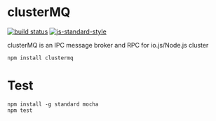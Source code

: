 clusterMQ
=========

[![build status](https://img.shields.io/travis/sonnyp/clusterMQ/master.svg?style=flat-square)](https://travis-ci.org/sonnyp/clusterMQ/branches)
[![js-standard-style](https://img.shields.io/badge/code%20style-standard-brightgreen.svg?style=flat-square)](http://standardjs.com/)

clusterMQ is an IPC message broker and RPC for io.js/Node.js cluster

```
npm install clustermq
```

# Test

```
npm install -g standard mocha
npm test
```
